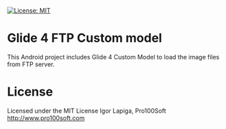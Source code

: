 [![License: MIT](https://img.shields.io/badge/License-MIT-yellow.svg)](https://opensource.org/licenses/MIT)

# Glide 4 FTP Custom model

This Android project includes Glide 4 Custom Model to load the image files from FTP server.

# License

Licensed under the MIT License
Igor Lapiga, Pro100Soft
http://www.pro100soft.com
